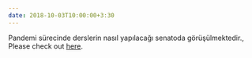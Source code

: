 ```yaml
---
date: 2018-10-03T10:00:00+3:30
---
```

Pandemi sürecinde derslerin nasıl yapılacağı senatoda görüşülmektedir., Please check out [here](/).
